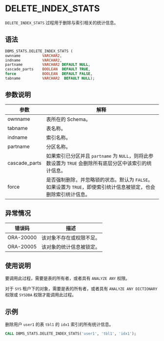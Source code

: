 DELETE_INDEX_STATS 
=======================================

`DELETE_INDEX_STATS` 过程用于删除与索引相关的统计信息。

语法 
-----------------------

```sql
DBMS_STATS.DELETE_INDEX_STATS (
ownname          VARCHAR2,
indname          VARCHAR2,
partname         VARCHAR2 DEFAULT NULL,
cascade_parts    BOOLEAN  DEFAULT TRUE,
force            BOOLEAN  DEFAULT FALSE,
tabname          VARCHAR2  DEFAULT NULL);
```



参数说明 
-------------------------



|      参数       |                                        解释                                        |
|---------------|----------------------------------------------------------------------------------|
| ownname       | 表所在的 Schema。                                                                     |
| tabname       | 表名称。                                                                             |
| indname       | 索引名称。                                                                            |
| partname      | 分区名称。                                                                            |
| cascade_parts | 如果索引已分区并且 `partname` 为 `NULL`，则将此参数设置为 `TRUE` 会删除所有底层分区中该索引的统计信息。                |
| force         | 是否强制删除，并忽略锁的状态。默认为 `FALSE`。 如果设置为 `TRUE`，即使索引统计信息被锁定，也会删除索引统计信息。 |



异常情况 
-------------------------



|    错误码    |      描述      |
|-----------|--------------|
| ORA-20000 | 该对象不存在或权限不足。 |
| ORA-20005 | 该对象的统计信息被锁定。 |



使用说明 
-------------------------

要调用此过程，需要是表的所有者，或者具有 `ANALYZE ANY` 权限。

对于 `SYS` 租户下的对象，需要是表的所有者，或者具有 `ANALYZE ANY DICTIONARY` 权限或 `SYSDBA` 权限才能调用此过程。

示例 
-----------------------

删除用户 `user1` 的表 `tbl1` 的 `idx1` 索引的所有统计信息。

```sql
CALL DBMS_STATS.DELETE_INDEX_STATS('user1', 'tbl1', 'idx1');
```


